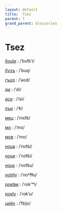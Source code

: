 ```yaml
---
layout: default
title:  Tsez
parent: T
grand_parent: Glossaries
---
```


# Tsez


[боцӏи](https://en.wiktionary.org/wiki/?curid=7883723)
: /ˈbot͡sʼi/

[бухъ](https://en.wiktionary.org/wiki/?curid=7906332)
: /ˈbuq/

[гъод](https://en.wiktionary.org/wiki/?curid=7907811)
: /ˈʁod/

[ди](https://en.wiktionary.org/wiki/?curid=1618195)
: /ˈdi/

[иси](https://en.wiktionary.org/wiki/?curid=7910636)
: /ˈisi/

[лъи](https://en.wiktionary.org/wiki/?curid=5379018)
: /ˈɬi/

[мец](https://en.wiktionary.org/wiki/?curid=8015305)
: /ˈmɛt͡s/

[мо](https://en.wiktionary.org/wiki/?curid=1060390)
: /ˈmo/

[мов](https://en.wiktionary.org/wiki/?curid=4449317)
: /ˈmo/

[ноца](https://en.wiktionary.org/wiki/?curid=7907650)
: /ˈnot͡si/

[ноци](https://en.wiktionary.org/wiki/?curid=7883730)
: /ˈnot͡si/

[ноцу](https://en.wiktionary.org/wiki/?curid=7907706)
: /ˈnot͡su/

[ноӏлӏу](https://en.wiktionary.org/wiki/?curid=7907752)
: /ˈnoˤt͡ɬu/

[рокӏви](https://en.wiktionary.org/wiki/?curid=7907676)
: /ˈɾokʼʷi/

[рокӏу](https://en.wiktionary.org/wiki/?curid=7907678)
: /ˈɾokʼu/

[цийо](https://en.wiktionary.org/wiki/?curid=8015285)
: /ˈt͡sijo/

